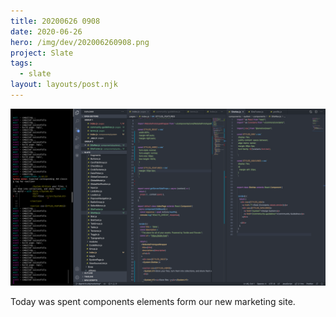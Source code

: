 ```yaml
---
title: 20200626 0908
date: 2020-06-26
hero: /img/dev/202006260908.png
project: Slate
tags:
  - slate
layout: layouts/post.njk
---
```


![WIP Screenshot from 202006260908](/img/dev/202006260908.png)

Today was spent components elements form our new marketing site.

